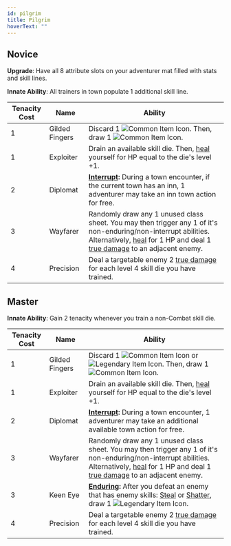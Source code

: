```yaml
---
id: pilgrim
title: Pilgrim
hoverText: ""
---
```


## Novice

**Upgrade**: Have all 8 attribute slots on your adventurer mat filled with stats and skill lines.

**Innate Ability**: All trainers in town populate 1 additional skill line.

| Tenacity Cost | Name | Ability |
|-----------|-------|-------|
| 1 | Gilded Fingers | Discard 1 <img src="/icons/common-item.svg" alt="Common Item Icon" class="icon-svg" />. Then, draw 1 <img src="/icons/common-item.svg" alt="Common Item Icon" class="icon-svg" />. |
| 1 | Exploiter | Drain an available skill die. Then, [heal](/docs/all/other/healing) yourself for HP equal to the die's level +1. |
| 2 | Diplomat | **[Interrupt](/docs/all/other/interrupt):** During a town encounter, if the current town has an inn, 1 adventurer may take an inn town action for free. |
| 3 | Wayfarer | Randomly draw any 1 unused class sheet. You may then trigger any 1 of it's non-enduring/non-interrupt abilities. Alternatively, [heal](/docs/all/other/healing) for 1 HP and deal 1 [true damage](/docs/all/other/true-damage) to an adjacent enemy. |
| 4 | Precision | Deal a targetable enemy 2 [true damage](/docs/all/other/true-damage) for each level 4 skill die you have trained.|

## Master

**Innate Ability**: Gain 2 tenacity whenever you train a non-Combat skill die. 

| Tenacity Cost | Name | Ability |
|-----------|-------|-------|
| 1 | Gilded Fingers | Discard 1 <img src="/icons/common-item.svg" alt="Common Item Icon" class="icon-svg" /> or <img src="/icons/legendary-item.svg" alt="Legendary Item Icon" class="icon-svg" />. Then, draw 1 <img src="/icons/common-item.svg" alt="Common Item Icon" class="icon-svg" />. |
| 1 | Exploiter | Drain an available skill die. Then, [heal](/docs/all/other/healing) yourself for HP equal to the die's level +1. |
| 2 | Diplomat | **[Interrupt](/docs/all/other/interrupt):** During a town encounter, 1 adventurer may take an additional available town action for free. |
| 3 | Wayfarer | Randomly draw any 1 unused class sheet. You may then trigger any 1 of it's non-enduring/non-interrupt abilities. Alternatively, [heal](/docs/all/other/healing) for 1 HP and deal 1 [true damage](/docs/all/other/true-damage) to an adjacent enemy. |
| 3 | Keen Eye | **[Enduring](/docs/all/other/enduring):** After you defeat an enemy that has enemy skills: [Steal](/docs/all/enemy-skills/steal) or [Shatter](/docs/all/enemy-skills/shatter), draw 1 <img src="/icons/legendary-item.svg" alt="Legendary Item Icon" class="icon-svg" />.|
| 4 | Precision | Deal a targetable enemy 2 [true damage](/docs/all/other/true-damage) for each level 4 skill die you have trained. |
